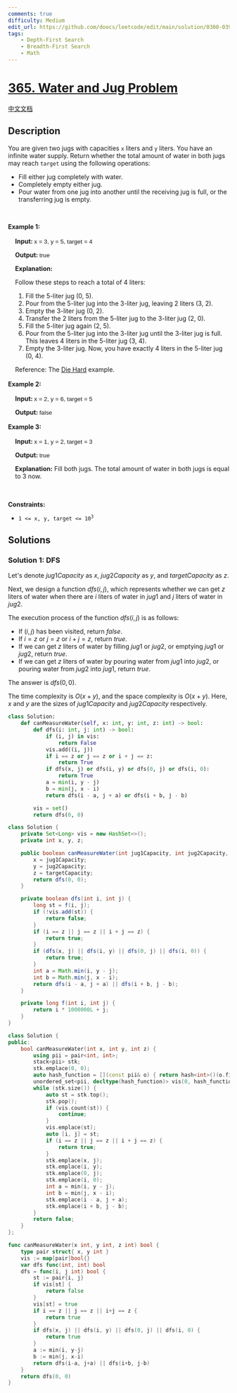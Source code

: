 ```yaml
---
comments: true
difficulty: Medium
edit_url: https://github.com/doocs/leetcode/edit/main/solution/0300-0399/0365.Water%20and%20Jug%20Problem/README_EN.md
tags:
    - Depth-First Search
    - Breadth-First Search
    - Math
---
```


# [365. Water and Jug Problem](https://leetcode.com/problems/water-and-jug-problem)

[中文文档](/solution/0300-0399/0365.Water%20and%20Jug%20Problem/README.md)

## Description

<p>You are given two jugs with capacities <code>x</code> liters and <code>y</code> liters. You have an infinite water supply. Return whether the total amount of water in both jugs may reach <code>target</code> using the following operations:</p>

<ul>
	<li>Fill either jug completely with water.</li>
	<li>Completely empty either jug.</li>
	<li>Pour water from one jug into another until the receiving jug is full, or the transferring jug is empty.</li>
</ul>

<p>&nbsp;</p>
<p><strong class="example">Example 1: </strong></p>

<div class="example-block" style="border-color: var(--border-tertiary); border-left-width: 2px; color: var(--text-secondary); font-size: .875rem; margin-bottom: 1rem; margin-top: 1rem; overflow: visible; padding-left: 1rem;">
<p><strong>Input: </strong> <span class="example-io" style="font-family: Menlo,sans-serif; font-size: 0.85rem;"> x = 3, y = 5, target = 4 </span></p>

<p><strong>Output: </strong> <span class="example-io" style="font-family: Menlo,sans-serif; font-size: 0.85rem;"> true </span></p>

<p><strong>Explanation:</strong></p>

<p>Follow these steps to reach a total of 4 liters:</p>

<ol>
	<li>Fill the 5-liter jug (0, 5).</li>
	<li>Pour from the 5-liter jug into the 3-liter jug, leaving 2 liters (3, 2).</li>
	<li>Empty the 3-liter jug (0, 2).</li>
	<li>Transfer the 2 liters from the 5-liter jug to the 3-liter jug (2, 0).</li>
	<li>Fill the 5-liter jug again (2, 5).</li>
	<li>Pour from the 5-liter jug into the 3-liter jug until the 3-liter jug is full. This leaves 4 liters in the 5-liter jug (3, 4).</li>
	<li>Empty the 3-liter jug. Now, you have exactly 4 liters in the 5-liter jug (0, 4).</li>
</ol>

<p>Reference: The <a href="https://www.youtube.com/watch?v=BVtQNK_ZUJg&amp;ab_channel=notnek01" target="_blank">Die Hard</a> example.</p>
</div>

<p><strong class="example">Example 2: </strong></p>

<div class="example-block" style="border-color: var(--border-tertiary); border-left-width: 2px; color: var(--text-secondary); font-size: .875rem; margin-bottom: 1rem; margin-top: 1rem; overflow: visible; padding-left: 1rem;">
<p><strong>Input: </strong> <span class="example-io" style="font-family: Menlo,sans-serif; font-size: 0.85rem;"> x = 2, y = 6, target = 5 </span></p>

<p><strong>Output: </strong> <span class="example-io" style="font-family: Menlo,sans-serif; font-size: 0.85rem;"> false </span></p>
</div>

<p><strong class="example">Example 3: </strong></p>

<div class="example-block" style="border-color: var(--border-tertiary); border-left-width: 2px; color: var(--text-secondary); font-size: .875rem; margin-bottom: 1rem; margin-top: 1rem; overflow: visible; padding-left: 1rem;">
<p><strong>Input: </strong> <span class="example-io" style="font-family: Menlo,sans-serif; font-size: 0.85rem;"> x = 1, y = 2, target = 3 </span></p>

<p><strong>Output: </strong> <span class="example-io" style="font-family: Menlo,sans-serif; font-size: 0.85rem;"> true </span></p>

<p><strong>Explanation:</strong> Fill both jugs. The total amount of water in both jugs is equal to 3 now.</p>
</div>

<p>&nbsp;</p>
<p><strong>Constraints:</strong></p>

<ul>
	<li><code>1 &lt;= x, y, target&nbsp;&lt;= 10<sup>3</sup></code></li>
</ul>

## Solutions

### Solution 1: DFS

Let's denote $jug1Capacity$ as $x$, $jug2Capacity$ as $y$, and $targetCapacity$ as $z$.

Next, we design a function $dfs(i, j)$, which represents whether we can get $z$ liters of water when there are $i$ liters of water in $jug1$ and $j$ liters of water in $jug2$.

The execution process of the function $dfs(i, j)$ is as follows:

-   If $(i, j)$ has been visited, return $false$.
-   If $i = z$ or $j = z$ or $i + j = z$, return $true$.
-   If we can get $z$ liters of water by filling $jug1$ or $jug2$, or emptying $jug1$ or $jug2$, return $true$.
-   If we can get $z$ liters of water by pouring water from $jug1$ into $jug2$, or pouring water from $jug2$ into $jug1$, return $true$.

The answer is $dfs(0, 0)$.

The time complexity is $O(x + y)$, and the space complexity is $O(x + y)$. Here, $x$ and $y$ are the sizes of $jug1Capacity$ and $jug2Capacity$ respectively.

<!-- tabs:start -->

```python
class Solution:
    def canMeasureWater(self, x: int, y: int, z: int) -> bool:
        def dfs(i: int, j: int) -> bool:
            if (i, j) in vis:
                return False
            vis.add((i, j))
            if i == z or j == z or i + j == z:
                return True
            if dfs(x, j) or dfs(i, y) or dfs(0, j) or dfs(i, 0):
                return True
            a = min(i, y - j)
            b = min(j, x - i)
            return dfs(i - a, j + a) or dfs(i + b, j - b)

        vis = set()
        return dfs(0, 0)
```

```java
class Solution {
    private Set<Long> vis = new HashSet<>();
    private int x, y, z;

    public boolean canMeasureWater(int jug1Capacity, int jug2Capacity, int targetCapacity) {
        x = jug1Capacity;
        y = jug2Capacity;
        z = targetCapacity;
        return dfs(0, 0);
    }

    private boolean dfs(int i, int j) {
        long st = f(i, j);
        if (!vis.add(st)) {
            return false;
        }
        if (i == z || j == z || i + j == z) {
            return true;
        }
        if (dfs(x, j) || dfs(i, y) || dfs(0, j) || dfs(i, 0)) {
            return true;
        }
        int a = Math.min(i, y - j);
        int b = Math.min(j, x - i);
        return dfs(i - a, j + a) || dfs(i + b, j - b);
    }

    private long f(int i, int j) {
        return i * 1000000L + j;
    }
}
```

```cpp
class Solution {
public:
    bool canMeasureWater(int x, int y, int z) {
        using pii = pair<int, int>;
        stack<pii> stk;
        stk.emplace(0, 0);
        auto hash_function = [](const pii& o) { return hash<int>()(o.first) ^ hash<int>()(o.second); };
        unordered_set<pii, decltype(hash_function)> vis(0, hash_function);
        while (stk.size()) {
            auto st = stk.top();
            stk.pop();
            if (vis.count(st)) {
                continue;
            }
            vis.emplace(st);
            auto [i, j] = st;
            if (i == z || j == z || i + j == z) {
                return true;
            }
            stk.emplace(x, j);
            stk.emplace(i, y);
            stk.emplace(0, j);
            stk.emplace(i, 0);
            int a = min(i, y - j);
            int b = min(j, x - i);
            stk.emplace(i - a, j + a);
            stk.emplace(i + b, j - b);
        }
        return false;
    }
};
```

```go
func canMeasureWater(x int, y int, z int) bool {
	type pair struct{ x, y int }
	vis := map[pair]bool{}
	var dfs func(int, int) bool
	dfs = func(i, j int) bool {
		st := pair{i, j}
		if vis[st] {
			return false
		}
		vis[st] = true
		if i == z || j == z || i+j == z {
			return true
		}
		if dfs(x, j) || dfs(i, y) || dfs(0, j) || dfs(i, 0) {
			return true
		}
		a := min(i, y-j)
		b := min(j, x-i)
		return dfs(i-a, j+a) || dfs(i+b, j-b)
	}
	return dfs(0, 0)
}
```

<!-- tabs:end -->

<!-- end -->
